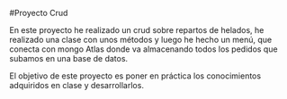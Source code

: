 #Proyecto Crud

En este proyecto he realizado un crud sobre repartos de helados,
he realizado una clase con unos métodos y luego he hecho un menú,
que conecta con mongo Atlas donde va almacenando todos los pedidos 
que subamos en una base de datos.

El objetivo de este proyecto es poner en práctica los conocimientos
adquiridos en clase y desarrollarlos.
